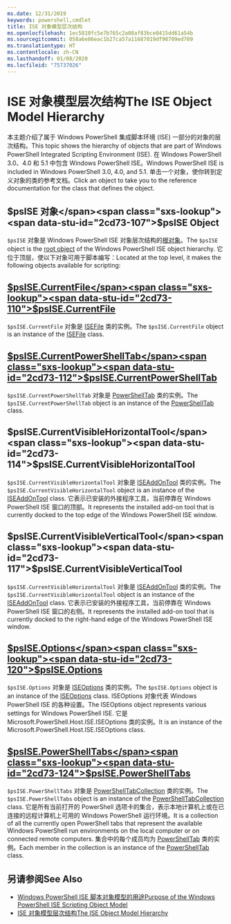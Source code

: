 ```yaml
---
ms.date: 12/31/2019
keywords: powershell,cmdlet
title: ISE 对象模型层次结构
ms.openlocfilehash: 1ec5810fc5e7b765c2a08af83bce0415dd61a54b
ms.sourcegitcommit: 058a6e86eac1b27ca57a11687019df98709ed709
ms.translationtype: HT
ms.contentlocale: zh-CN
ms.lasthandoff: 01/08/2020
ms.locfileid: "75737026"
---
```

# <a name="the-ise-object-model-hierarchy"></a><span data-ttu-id="2cd73-103">ISE 对象模型层次结构</span><span class="sxs-lookup"><span data-stu-id="2cd73-103">The ISE Object Model Hierarchy</span></span>

<span data-ttu-id="2cd73-104">本主题介绍了属于 Windows PowerShell 集成脚本环境 (ISE) 一部分的对象的层次结构。</span><span class="sxs-lookup"><span data-stu-id="2cd73-104">This topic shows the hierarchy of objects that are part of Windows PowerShell Integrated Scripting Environment (ISE).</span></span> <span data-ttu-id="2cd73-105">在 Windows PowerShell 3.0、4.0 和 5.1 中包含 Windows PowerShell ISE。</span><span class="sxs-lookup"><span data-stu-id="2cd73-105">Windows PowerShell ISE is included in Windows PowerShell 3.0, 4.0, and 5.1.</span></span> <span data-ttu-id="2cd73-106">单击一个对象，使你转到定义对象的类的参考文档。</span><span class="sxs-lookup"><span data-stu-id="2cd73-106">Click an object to take you to the reference documentation for the class that defines the object.</span></span>

## <a name="psise-object"></a><span data-ttu-id="2cd73-107">$psISE 对象</span><span class="sxs-lookup"><span data-stu-id="2cd73-107">$psISE Object</span></span>

<span data-ttu-id="2cd73-108">`$psISE` 对象是 Windows PowerShell ISE 对象层次结构的[根对象](The-ObjectModelRoot-Object.md)。</span><span class="sxs-lookup"><span data-stu-id="2cd73-108">The `$psISE` object is the [root object](The-ObjectModelRoot-Object.md) of the Windows PowerShell ISE object hierarchy.</span></span> <span data-ttu-id="2cd73-109">它位于顶层，使以下对象可用于脚本编写：</span><span class="sxs-lookup"><span data-stu-id="2cd73-109">Located at the top level, it makes the following objects available for scripting:</span></span>

## <a name="psisecurrentfilethe-isefile-objectmd"></a>[<span data-ttu-id="2cd73-110">$psISE.CurrentFile</span><span class="sxs-lookup"><span data-stu-id="2cd73-110">$psISE.CurrentFile</span></span>](The-ISEFile-Object.md)

<span data-ttu-id="2cd73-111">`$psISE.CurrentFile` 对象是 [ISEFile](The-ISEFile-Object.md) 类的实例。</span><span class="sxs-lookup"><span data-stu-id="2cd73-111">The `$psISE.CurrentFile` object is an instance of the [ISEFile](The-ISEFile-Object.md) class.</span></span>

## <a name="psisecurrentpowershelltabthe-powershelltab-objectmd"></a>[<span data-ttu-id="2cd73-112">$psISE.CurrentPowerShellTab</span><span class="sxs-lookup"><span data-stu-id="2cd73-112">$psISE.CurrentPowerShellTab</span></span>](The-PowerShellTab-Object.md)

<span data-ttu-id="2cd73-113">`$psISE.CurrentPowerShellTab` 对象是 [PowerShellTab](The-PowerShellTab-Object.md) 类的实例。</span><span class="sxs-lookup"><span data-stu-id="2cd73-113">The `$psISE.CurrentPowerShellTab` object is an instance of the [PowerShellTab](The-PowerShellTab-Object.md) class.</span></span>

## <a name="psisecurrentvisiblehorizontaltool"></a><span data-ttu-id="2cd73-114">$psISE.CurrentVisibleHorizontalTool</span><span class="sxs-lookup"><span data-stu-id="2cd73-114">$psISE.CurrentVisibleHorizontalTool</span></span>

<span data-ttu-id="2cd73-115">`$psISE.CurrentVisibleHorizontalTool` 对象是 [ISEAddOnTool](The-ISEAddOnTool-Object.md) 类的实例。</span><span class="sxs-lookup"><span data-stu-id="2cd73-115">The `$psISE.CurrentVisibleHorizontalTool` object is an instance of the [ISEAddOnTool](The-ISEAddOnTool-Object.md) class.</span></span> <span data-ttu-id="2cd73-116">它表示已安装的外接程序工具，当前停靠在 Windows PowerShell ISE 窗口的顶部。</span><span class="sxs-lookup"><span data-stu-id="2cd73-116">It represents the installed add-on tool that is currently docked to the top edge of the Windows PowerShell ISE window.</span></span>

## <a name="psisecurrentvisibleverticaltool"></a><span data-ttu-id="2cd73-117">$psISE.CurrentVisibleVerticalTool</span><span class="sxs-lookup"><span data-stu-id="2cd73-117">$psISE.CurrentVisibleVerticalTool</span></span>

<span data-ttu-id="2cd73-118">`$psISE.CurrentVisibleHorizontalTool` 对象是 [ISEAddOnTool](The-ISEAddOnTool-Object.md) 类的实例。</span><span class="sxs-lookup"><span data-stu-id="2cd73-118">The `$psISE.CurrentVisibleHorizontalTool` object is an instance of the [ISEAddOnTool](The-ISEAddOnTool-Object.md) class.</span></span> <span data-ttu-id="2cd73-119">它表示已安装的外接程序工具，当前停靠在 Windows PowerShell ISE 窗口的右侧。</span><span class="sxs-lookup"><span data-stu-id="2cd73-119">It represents the installed add-on tool that is currently docked to the right-hand edge of the Windows PowerShell ISE window.</span></span>

## <a name="psiseoptionsthe-iseoptions-objectmd"></a>[<span data-ttu-id="2cd73-120">$psISE.Options</span><span class="sxs-lookup"><span data-stu-id="2cd73-120">$psISE.Options</span></span>](The-ISEOptions-Object.md)

<span data-ttu-id="2cd73-121">`$psISE.Options` 对象是 [ISEOptions](The-ISEOptions-Object.md) 类的实例。</span><span class="sxs-lookup"><span data-stu-id="2cd73-121">The `$psISE.Options` object is an instance of the [ISEOptions](The-ISEOptions-Object.md) class.</span></span> <span data-ttu-id="2cd73-122">ISEOptions 对象代表 Windows PowerShell ISE 的各种设置。</span><span class="sxs-lookup"><span data-stu-id="2cd73-122">The ISEOptions object represents various settings for Windows PowerShell ISE.</span></span> <span data-ttu-id="2cd73-123">它是 Microsoft.PowerShell.Host.ISE.ISEOptions 类的实例。</span><span class="sxs-lookup"><span data-stu-id="2cd73-123">It is an instance of the Microsoft.PowerShell.Host.ISE.ISEOptions class.</span></span>

## <a name="psisepowershelltabsthe-powershelltabcollection-objectmd"></a>[<span data-ttu-id="2cd73-124">$psISE.PowerShellTabs</span><span class="sxs-lookup"><span data-stu-id="2cd73-124">$psISE.PowerShellTabs</span></span>](The-PowerShellTabCollection-Object.md)

<span data-ttu-id="2cd73-125">`$psISE.PowerShellTabs` 对象是 [PowerShellTabCollection](The-PowerShellTabCollection-Object.md) 类的实例。</span><span class="sxs-lookup"><span data-stu-id="2cd73-125">The `$psISE.PowerShellTabs` object is an instance of the [PowerShellTabCollection](The-PowerShellTabCollection-Object.md) class.</span></span> <span data-ttu-id="2cd73-126">它是所有当前打开的 PowerShell 选项卡的集合，表示本地计算机上或在已连接的远程计算机上可用的 Windows PowerShell 运行环境。</span><span class="sxs-lookup"><span data-stu-id="2cd73-126">It is a collection of all the currently open PowerShell tabs that represent the available Windows PowerShell run environments on the local computer or on connected remote computers.</span></span> <span data-ttu-id="2cd73-127">集合中的每个成员均为 [PowerShellTab](The-PowerShellTab-Object.md) 类的实例。</span><span class="sxs-lookup"><span data-stu-id="2cd73-127">Each member in the collection is an instance of the [PowerShellTab](The-PowerShellTab-Object.md) class.</span></span>

## <a name="see-also"></a><span data-ttu-id="2cd73-128">另请参阅</span><span class="sxs-lookup"><span data-stu-id="2cd73-128">See Also</span></span>

- [<span data-ttu-id="2cd73-129">Windows PowerShell ISE 脚本对象模型的用途</span><span class="sxs-lookup"><span data-stu-id="2cd73-129">Purpose of the Windows PowerShell ISE Scripting Object Model</span></span>](Purpose-of-the-Windows-PowerShell-ISE-Scripting-Object-Model.md)
- [<span data-ttu-id="2cd73-130">ISE 对象模型层次结构</span><span class="sxs-lookup"><span data-stu-id="2cd73-130">The ISE Object Model Hierarchy</span></span>](The-ISE-Object-Model-Hierarchy.md)
